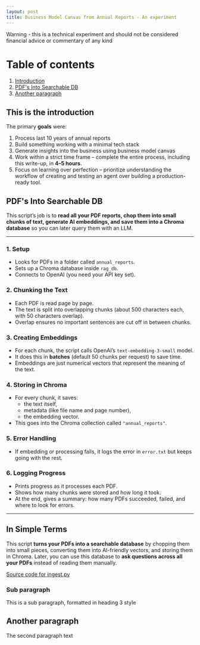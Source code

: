 ```yaml
---
layout: post
title: Business Model Canvas from Annual Reports - An experiment
---
```


Warning - this is a technical experiment and should not be considered financial advice or commentary of any kind

# Table of contents
1. [Introduction](#introduction)
2. [PDF's Into Searchable DB](#tech1)
3. [Another paragraph](#paragraph2)

## This is the introduction <a name="introduction"></a>
The primary **goals** were:
1. Process last 10 years of annual reports
2. Build something working with a minimal tech stack
3. Generate insights into the business using business model canvas
4. Work within a strict time frame – complete the entire process, including this write-up, in **4–5 hours**.
5. Focus on learning over perfection – prioritize understanding the workflow of creating and testing an agent over building a production-ready tool.

## PDF's Into Searchable DB <a name="tech1"></a>

This script’s job is to **read all your PDF reports, chop them into small chunks of text, generate AI embeddings, and save them into a Chroma database** so you can later query them with an LLM.

---
### 1. Setup
- Looks for PDFs in a folder called `annual_reports`.  
- Sets up a Chroma database inside `rag_db`.  
- Connects to OpenAI (you need your API key set).

### 2. Chunking the Text
- Each PDF is read page by page.  
- The text is split into overlapping chunks (about 500 characters each, with 50 characters overlap).  
- Overlap ensures no important sentences are cut off in between chunks.  

### 3. Creating Embeddings
- For each chunk, the script calls OpenAI’s `text-embedding-3-small` model.  
- It does this in **batches** (default 50 chunks per request) to save time.  
- Embeddings are just numerical vectors that represent the meaning of the text.  

### 4. Storing in Chroma
- For every chunk, it saves:  
  - the text itself,  
  - metadata (like file name and page number),  
  - the embedding vector.  
- This goes into the Chroma collection called `"annual_reports"`.  

### 5. Error Handling
- If embedding or processing fails, it logs the error in `error.txt` but keeps going with the rest.  

### 6. Logging Progress
- Prints progress as it processes each PDF.  
- Shows how many chunks were stored and how long it took.  
- At the end, gives a summary: how many PDFs succeeded, failed, and where to look for errors.  
---

## In Simple Terms
This script **turns your PDFs into a searchable database** by chopping them into small pieces, converting them into AI-friendly vectors, and storing them in Chroma. Later, you can use this database to **ask questions across all your PDFs** instead of reading them manually.

[Source code for ingest.py]([images/ingest.py](https://raw.githubusercontent.com/sponug/sponug.github.io/master/images/ingest.py)) 

### Sub paragraph <a name="subparagraph1"></a>
This is a sub paragraph, formatted in heading 3 style

## Another paragraph <a name="paragraph2"></a>
The second paragraph text

